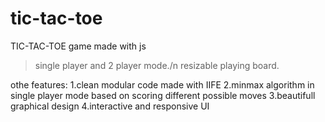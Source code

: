 # tic-tac-toe
TIC-TAC-TOE game made with js

> single player and 2 player mode./n
> resizable playing board.

othe features:
  1.clean modular code made with IIFE
  2.minmax algorithm in single player mode based on scoring different possible moves
  3.beautifull graphical design
  4.interactive and responsive UI

